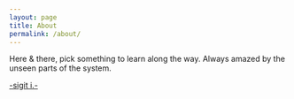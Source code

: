 ```yaml
---
layout: page
title: About
permalink: /about/
---
```


Here & there, pick something to learn along the way.
Always amazed by the unseen parts of the system.

[-sigit i.-](mailto:dewa19@gmail.com)
